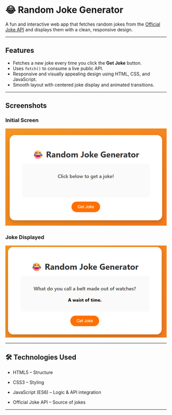 # 😂 Random Joke Generator

A fun and interactive web app that fetches random jokes from the [Official Joke API](https://official-joke-api.appspot.com/random_joke) and displays them with a clean, responsive design.

---

## Features

- Fetches a new joke every time you click the **Get Joke** button.
- Uses `fetch()` to consume a live public API.
- Responsive and visually appealing design using HTML, CSS, and JavaScript.
- Smooth layout with centered joke display and animated transitions.

---

## Screenshots

### Initial Screen
![Joke Intro](images/jokeintro.png)

###  Joke Displayed
![Joke Shown](images/jokesshown.png)

---

## 🛠️ Technologies Used

- HTML5 – Structure

- CSS3 – Styling

- JavaScript (ES6) – Logic & API integration

- Official Joke API – Source of jokes

___

